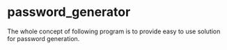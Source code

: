 # password_generator

The whole concept of following program is to provide easy to use solution for password generation.